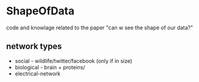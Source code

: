 # ShapeOfData
code and knowlage related to the paper "can w see the shape of our data?"

## network types
* social - wildlife/twitter/facebook (only if in size)
* biological - brain + proteins/ 
* electrical-network
